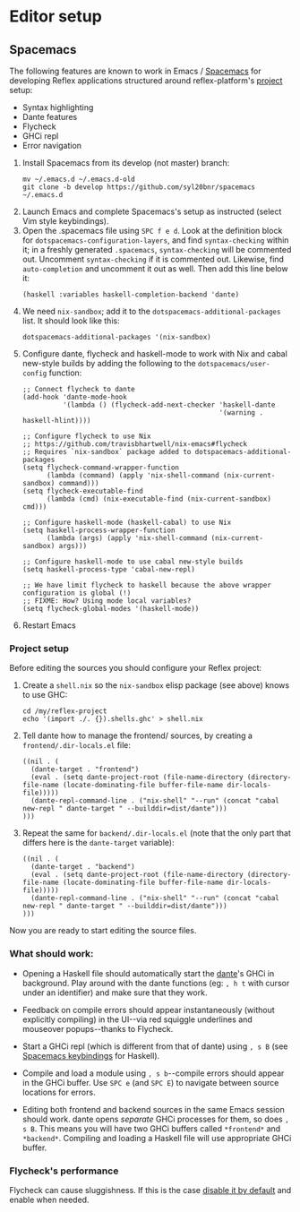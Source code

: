 # Editor setup

## Spacemacs

The following features are known to work in Emacs / [Spacemacs](https://github.com/syl20bnr/spacemacs) for developing Reflex applications structured around reflex-platform's [project](project-development.md) setup:

- Syntax highlighting
- Dante features
- Flycheck
- GHCi repl
- Error navigation

1. Install Spacemacs from its develop (not master) branch:
   ```
   mv ~/.emacs.d ~/.emacs.d-old
   git clone -b develop https://github.com/syl20bnr/spacemacs ~/.emacs.d
   ```
1. Launch Emacs and complete Spacemacs's setup as instructed (select Vim style keybindings).
1. Open the .spacemacs file using `SPC f e d`.   Look at the definition block for `dotspacemacs-configuration-layers`, and find `syntax-checking` within it; in a freshly generated `.spacemacs`, `syntax-checking` will be commented out.  Uncomment `syntax-checking` if it is commented out. Likewise, find `auto-completion` and uncomment it out as well. Then add this line below it:
   ```elisp
   (haskell :variables haskell-completion-backend 'dante)
   ```
1. We need `nix-sandbox`; add it to the `dotspacemacs-additional-packages` list. It should look like this:
   ```elisp
   dotspacemacs-additional-packages '(nix-sandbox)
   ```
1. Configure dante, flycheck and haskell-mode to work with Nix and cabal new-style builds by adding the following to the `dotspacemacs/user-config` function:
   ```elisp
   ;; Connect flycheck to dante
   (add-hook 'dante-mode-hook
             '(lambda () (flycheck-add-next-checker 'haskell-dante
                                                    '(warning . haskell-hlint))))
 
   ;; Configure flycheck to use Nix
   ;; https://github.com/travisbhartwell/nix-emacs#flycheck
   ;; Requires `nix-sandbox` package added to dotspacemacs-additional-packages
   (setq flycheck-command-wrapper-function
         (lambda (command) (apply 'nix-shell-command (nix-current-sandbox) command)))
   (setq flycheck-executable-find
         (lambda (cmd) (nix-executable-find (nix-current-sandbox) cmd)))
 
   ;; Configure haskell-mode (haskell-cabal) to use Nix
   (setq haskell-process-wrapper-function
         (lambda (args) (apply 'nix-shell-command (nix-current-sandbox) args)))
 
   ;; Configure haskell-mode to use cabal new-style builds
   (setq haskell-process-type 'cabal-new-repl)
 
   ;; We have limit flycheck to haskell because the above wrapper configuration is global (!)
   ;; FIXME: How? Using mode local variables?
   (setq flycheck-global-modes '(haskell-mode))
   ```
1. Restart Emacs

### Project setup

Before editing the sources you should configure your Reflex project:

1. Create a `shell.nix` so the `nix-sandbox` elisp package (see above) knows to use GHC:
   ```
   cd /my/reflex-project
   echo '(import ./. {}).shells.ghc' > shell.nix
   ```
1. Tell dante how to manage the frontend/ sources, by creating a `frontend/.dir-locals.el` file:
   ```elisp
   ((nil . (
     (dante-target . "frontend")
     (eval . (setq dante-project-root (file-name-directory (directory-file-name (locate-dominating-file buffer-file-name dir-locals-file)))))
     (dante-repl-command-line . ("nix-shell" "--run" (concat "cabal new-repl " dante-target " --builddir=dist/dante")))
   )))
   ```
1. Repeat the same for `backend/.dir-locals.el` (note that the only part that differs here is the `dante-target` variable):
   ```elisp
   ((nil . (
     (dante-target . "backend")
     (eval . (setq dante-project-root (file-name-directory (directory-file-name (locate-dominating-file buffer-file-name dir-locals-file)))))
     (dante-repl-command-line . ("nix-shell" "--run" (concat "cabal new-repl " dante-target " --builddir=dist/dante")))
   )))
   ```

Now you are ready to start editing the source files.

### What should work:

- Opening a Haskell file should automatically start the [dante](https://github.com/jyp/dante)'s GHCi in background. Play around with the dante functions (eg: `, h t` with cursor under an identifier) and make sure that they work.

- Feedback on compile errors should appear instantaneously (without explicitly compiling) in the UI--via red squiggle underlines and mouseover popups--thanks to Flycheck.

- Start a GHCi repl (which is different from that of dante) using `, s B` (see [Spacemacs keybindings](https://github.com/syl20bnr/spacemacs/tree/master/layers/%2Blang/haskell#key-bindings) for Haskell). 

- Compile and load a module using `, s b`--compile errors should appear in the GHCi buffer. Use `SPC e` (and `SPC E`) to navigate between source locations for errors.

- Editing both frontend and backend sources in the same Emacs session should work. dante opens *separate* GHCi processes for them, so does `, s B`. This means you will have two GHCi buffers called `*frontend*` and `*backend*`. Compiling and loading a Haskell file will use appropriate GHCi buffer.

### Flycheck's performance

Flycheck can cause sluggishness. If this is the case [disable it by default](https://github.com/syl20bnr/spacemacs/tree/develop/layers/%2Bcheckers/syntax-checking#disabling-by-default) and enable when needed.
